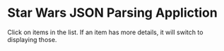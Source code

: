 # Star Wars JSON Parsing Appliction
Click on items in the list. If an item has more details, it will switch to displaying those.
